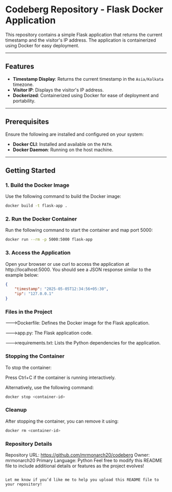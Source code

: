 
# Codeberg Repository - Flask Docker Application

This repository contains a simple Flask application that returns the current timestamp and the visitor's IP address. The application is containerized using Docker for easy deployment.

---

## Features

- **Timestamp Display**: Returns the current timestamp in the `Asia/Kolkata` timezone.
- **Visitor IP**: Displays the visitor's IP address.
- **Dockerized**: Containerized using Docker for ease of deployment and portability.

---

## Prerequisites

Ensure the following are installed and configured on your system:
- **Docker CLI**: Installed and available on the `PATH`.
- **Docker Daemon**: Running on the host machine.

---

## Getting Started

### 1. Build the Docker Image

Use the following command to build the Docker image:

```bash
docker build -t flask-app .
```

### 2. Run the Docker Container

Run the following command to start the container and map port 5000:

```bash
docker run --rm -p 5000:5000 flask-app
```

### 3. Access the Application

Open your browser or use curl to access the application at http://localhost:5000.
You should see a JSON response similar to the example below:

```JSON
{
    "timestamp": "2025-05-05T12:34:56+05:30",
    "ip": "127.0.0.1"
}
```


### Files in the Project

 --->Dockerfile: Defines the Docker image for the Flask application.

 --->app.py: The Flask application code.

 --->requirements.txt: Lists the Python dependencies for the application.


### Stopping the Container

To stop the container:

Press Ctrl+C if the container is running interactively.

Alternatively, use the following command:

```bash
docker stop <container-id>
```

### Cleanup

After stopping the container, you can remove it using:

```bash
docker rm <container-id>
```


### Repository Details
Repository URL: https://github.com/mrmonarch20/codeberg
Owner: mrmonarch20
Primary Language: Python
Feel free to modify this README file to include additional details or features as the project evolves!

```Code

Let me know if you’d like me to help you upload this README file to your repository!
```
